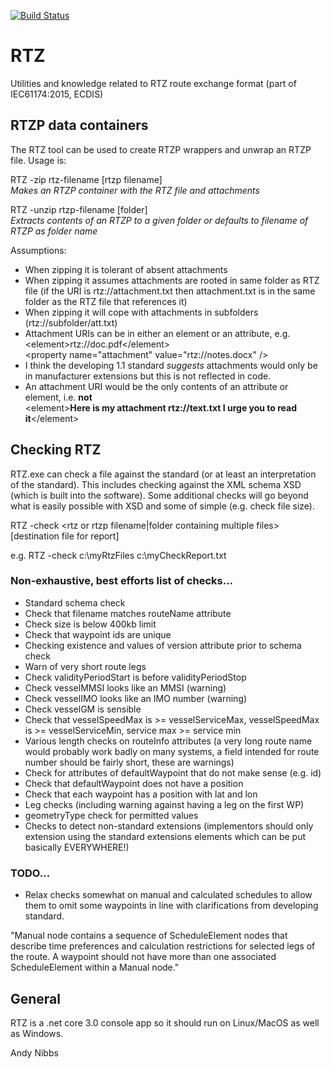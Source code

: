 [![Build Status](https://dev.azure.com/andynibbs/andynibbs/_apis/build/status/AndyNibbs.RTZ?branchName=master)](https://dev.azure.com/andynibbs/andynibbs/_build/latest?definitionId=2&branchName=master)

# RTZ
Utilities and knowledge related to RTZ route exchange format (part of IEC61174:2015, ECDIS)

## RTZP data containers

The RTZ tool can be used to create RTZP wrappers and unwrap an RTZP file. Usage is:

RTZ -zip rtz-filename [rtzp filename]\
*Makes an RTZP container with the RTZ file and attachments*

RTZ -unzip rtzp-filename [folder]\
*Extracts contents of an RTZP to a given folder or defaults to filename of RTZP as folder name*

Assumptions:
- When zipping it is tolerant of absent attachments
- When zipping it assumes attachments are rooted in same folder as RTZ file (if the URI is rtz://attachment.txt then attachment.txt is in the same folder as the RTZ file that references it)
- When zipping it will cope with attachments in subfolders (rtz://subfolder/att.txt)
- Attachment URIs can be in either an element or an attribute, e.g.\
 	\<element>rtz://doc.pdf\</element>\
	\<property name="attachment" value="rtz://notes.docx" />
- I think the developing 1.1 standard *suggests* attachments would only be in manufacturer extensions but this is not reflected in code. 
- An attachment URI would be the only contents of an attribute or element, i.e. **not** \
    \<element>**Here is my attachment rtz://text.txt I urge you to read it**\</element> 

## Checking RTZ

RTZ.exe can check a file against the standard (or at least an interpretation of the standard). This includes checking against the XML schema XSD (which is built into the software). Some additional checks will go beyond what is easily possible with XSD and some of simple (e.g. check file size).

RTZ -check <rtz or rtzp filename|folder containing multiple files> [destination file for report]

e.g. RTZ -check c:\myRtzFiles c:\myCheckReport.txt

### Non-exhaustive, best efforts list of checks...
- Standard schema check
- Check that filename matches routeName attribute
- Check size is below 400kb limit
- Check that waypoint ids are unique
- Checking existence and values of version attribute prior to schema check
- Warn of very short route legs
- Check validityPeriodStart is before validityPeriodStop
- Check vesselMMSI looks like an MMSI (warning)
- Check vesselIMO looks like an IMO number (warning)
- Check vesselGM is sensible
- Check that vesselSpeedMax is >= vesselServiceMax, vesselSpeedMax is >= vesselServiceMin, service max >= service min
- Various length checks on routeInfo attributes (a very long route name would probably work badly on many systems, a field intended for route number should be fairly short, these are warnings)
- Check for attributes of defaultWaypoint that do not make sense (e.g. id)
- Check that defaultWaypoint does not have a position
- Check that each waypoint has a position with lat and lon
- Leg checks (including warning against having a leg on the first WP)
- geometryType check for permitted values
- Checks to detect non-standard extensions (implementors should only extension using the standard extensions elements which can be put basically EVERYWHERE!)

### TODO...

- Relax checks somewhat on manual and calculated schedules to allow them to omit some waypoints in line with clarifications from developing standard. 

"Manual node contains a sequence of ScheduleElement nodes that describe time preferences and calculation restrictions for  selected legs of the route. A waypoint should not have more than one associated ScheduleElement within a Manual node."

## General

RTZ is a .net core 3.0 console app so it should run on Linux/MacOS as well as Windows. 



Andy Nibbs
